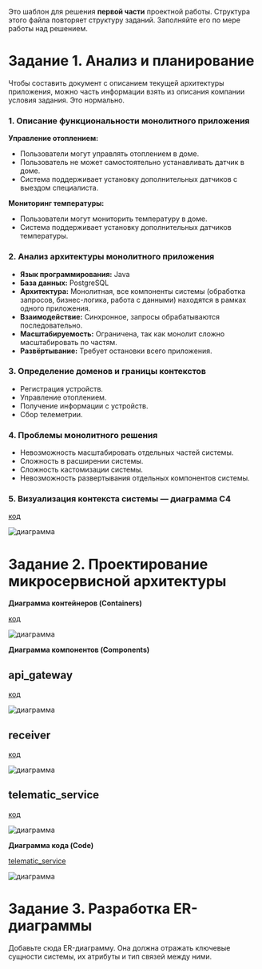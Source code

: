 Это шаблон для решения **первой части** проектной работы. Структура этого файла повторяет структуру заданий. Заполняйте его по мере работы над решением.

# Задание 1. Анализ и планирование

Чтобы составить документ с описанием текущей архитектуры приложения, можно часть информации взять из описания компании условия задания. Это нормально.

### 1. Описание функциональности монолитного приложения

**Управление отоплением:**

- Пользователи могут управлять отоплением в доме.
- Пользователь не может самостоятельно устанавливать датчик в доме.
- Система поддерживает установку дополнительных датчиков с выездом специалиста.

**Мониторинг температуры:**

- Пользователи могут мониторить температуру в доме.
- Система поддерживает установку дополнительных датчиков температуры.

### 2. Анализ архитектуры монолитного приложения

- **Язык программирования:** Java
- **База данных:** PostgreSQL
- **Архитектура:** Монолитная, все компоненты системы (обработка запросов, бизнес-логика, работа с данными) находятся в рамках одного приложения.
- **Взаимодействие:** Синхронное, запросы обрабатываются последовательно.
- **Масштабируемость:** Ограничена, так как монолит сложно масштабировать по частям.
- **Развёртывание:** Требует остановки всего приложения.

### 3. Определение доменов и границы контекстов

- Регистрация устройств.
- Управление отоплением.
- Получение информации с устройств.
- Сбор телеметрии.

### **4. Проблемы монолитного решения**

- Невозможность масштабировать отдельных частей системы.
- Сложность в расширении системы.
- Сложность кастомизации системы.
- Невозможность развертывания отдельных компонентов системы.

### 5. Визуализация контекста системы — диаграмма С4

[код](/diagrams/context/old_system_context.puml)

![диаграмма](/diagrams/context/old_system_context.png)

# Задание 2. Проектирование микросервисной архитектуры

**Диаграмма контейнеров (Containers)**

[код](/diagrams/container/target.puml)

![диаграмма](/diagrams/container/target.png)

**Диаграмма компонентов (Components)**

## api_gateway
[код](/diagrams/component/api_gateway.puml)

![диаграмма](/diagrams/component/api_gateway.png)

## receiver
[код](/diagrams/component/receiver.puml)

![диаграмма](/diagrams/component/receiver.png)

## telematic_service
[код](/diagrams/component/telematic_service.puml)

![диаграмма](/diagrams/component/telematic_service.png)

**Диаграмма кода (Code)**

[telematic_service](/diagrams/code/telematic.puml)

![диаграмма](/diagrams/code/telematic.png)

# Задание 3. Разработка ER-диаграммы

Добавьте сюда ER-диаграмму. Она должна отражать ключевые сущности системы, их атрибуты и тип связей между ними.
